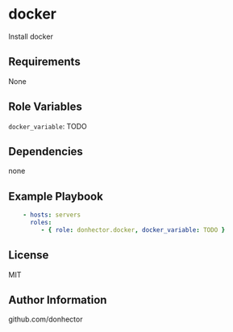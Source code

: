 docker
=========

Install docker

Requirements
------------

None

Role Variables
--------------

`docker_variable`: TODO

Dependencies
------------

none

Example Playbook
----------------

```yaml
    - hosts: servers
      roles:
         - { role: donhector.docker, docker_variable: TODO }
```

License
-------

MIT

Author Information
------------------

github.com/donhector
